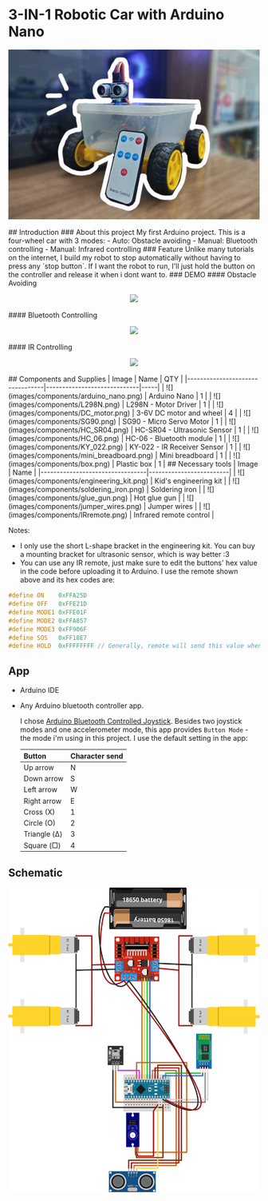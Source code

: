 # 3-IN-1 Robotic Car with Arduino Nano
<p align="center">
  <img src="images/cover.jpg"/>
</p>
## Introduction
### About this project
My first Arduino project. This is a four-wheel car with 3 modes:
- Auto: Obstacle avoiding
- Manual: Bluetooth controlling
- Manual: Infrared controlling
### Feature
Unlike many tutorials on the internet, I build my robot to stop automatically without having to press any `stop button`. If I want the robot to run, I'll just hold the button on the controller and release it when i dont want to.
### DEMO
#### Obstacle Avoiding
<p align="center">
  <img src="images/DEMO/obstacle_avoiding.gif"/>
</p>
#### Bluetooth Controlling
<p align="center">
  <img src="images/DEMO/"/>
</p>
#### IR Controlling
<p align="center">
  <img src="images/DEMO/IR_controlling.gif"/>
</p>
## Components and Supplies
| Image                           | Name                        | QTY |
|---------------------------------|-----------------------------|-----|
| ![](images/components/arduino_nano.png)    | Arduino Nano                | 1   |
| ![](images/components/L298N.png)           | L298N - Motor Driver        | 1   |
| ![](images/components/DC_motor.png)        | 3-6V DC motor and wheel     | 4   |
| ![](images/components/SG90.png)            | SG90 - Micro Servo Motor    | 1   |
| ![](images/components/HC_SR04.png)         | HC-SR04 - Ultrasonic Sensor | 1   |
| ![](images/components/HC_06.png)           | HC-06 - Bluetooth module    | 1   |
| ![](images/components/KY_022.png)          | KY-022 - IR Receiver Sensor | 1   |
| ![](images/components/mini_breadboard.png) | Mini breadboard             | 1   |
| ![](images/components/box.png)             | Plastic box                 | 1   |
## Necessary tools
| Image                           | Name                    |
|---------------------------------|-------------------------|
| ![](images/components/engineering_kit.png) | Kid's engineering kit   |
| ![](images/components/soldering_iron.png)  | Soldering iron          |
| ![](images/components/glue_gun.png)        | Hot glue gun            |
| ![](images/components/jumper_wires.png)    | Jumper wires            |
| ![](images/components/IRremote.png)        | Infrared remote control |

Notes:
- I only use the short L-shape bracket in the engineering kit. You can buy a mounting bracket for ultrasonic sensor, which is way better :3
- You can use any IR remote, just make sure to edit the buttons' hex value in the code before uploading it to Arduino. I use the remote shown above and its hex codes are:
```c
#define ON    0xFFA25D
#define OFF   0xFFE21D
#define MODE1 0xFFE01F
#define MODE2 0xFFA857
#define MODE3 0xFF906F
#define SOS	  0xFF18E7
#define HOLD  0xFFFFFFFF // Generally, remote will send this value when you're holding a button
```
## App
- Arduino IDE
- Any Arduino bluetooth controller app. 

  I chose [Arduino Bluetooth Controlled Joystick](https://play.google.com/store/apps/details?id=uncia.robotics.joystick). Besides two joystick modes and one accelerometer mode, this app provides `Button Mode` - the mode i'm using in this project. I use the default setting in the app:
  
  | Button       | Character send |
  |--------------|----------------|
  | Up arrow     | N              |
  | Down arrow   | S              |
  | Left arrow   | W              |
  | Right arrow  | E              |
  | Cross    (X) | 1              |
  | Circle   (O) | 2              |
  | Triangle (Δ) | 3              |
  | Square   (□) | 4              |

## Schematic
![](images/3_in_1_robot_bb.svg)
